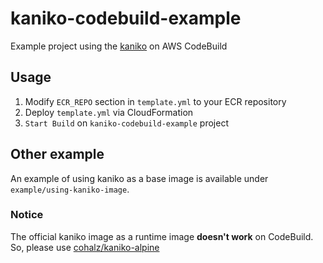 # kaniko-codebuild-example

Example project using the [kaniko](https://github.com/GoogleContainerTools/kaniko) on AWS CodeBuild

## Usage

1. Modify `ECR_REPO` section in `template.yml` to your ECR repository
2. Deploy `template.yml` via CloudFormation
3. `Start Build` on `kaniko-codebuild-example` project

## Other example

An example of using kaniko as a base image is available under `example/using-kaniko-image`.

### Notice
The official kaniko image as a runtime image **doesn't work** on CodeBuild.
So, please use [cohalz/kaniko-alpine](https://hub.docker.com/r/cohalz/kaniko-alpine)
